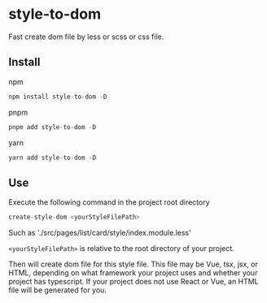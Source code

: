 # style-to-dom
Fast create dom file by less or scss or css file.

## Install

npm

```js
npm install style-to-dom -D
```

pnpm

```js
pnpm add style-to-dom -D
```

yarn

```js
yarn add style-to-dom -D
```

## Use

Execute the following command in the project root directory

```js
create-style-dom <yourStyleFilePath>
```

Such as './src/pages/list/card/style/index.module.less'

`<yourStyleFilePath>` is relative to the root directory of your project.

Then will create dom file for this style file. This file may be Vue, tsx, jsx, or HTML, depending on what framework your project uses and whether your project has typescript. If your project does not use React or Vue, an HTML file will be generated for you.
